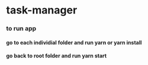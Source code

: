 # task-manager

### to run app
#### go to each individial folder and run yarn or yarn install
#### go back to root folder and run yarn start


